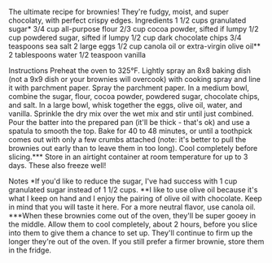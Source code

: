 The ultimate recipe for brownies! They're fudgy, moist, and super chocolaty, with perfect crispy edges. 
Ingredients
1 1/2 cups granulated sugar*
3/4 cup all-purpose flour
2/3 cup cocoa powder, sifted if lumpy
1/2 cup powdered sugar, sifted if lumpy
1/2 cup dark chocolate chips
3/4 teaspoons sea salt
2 large eggs
1/2 cup canola oil or extra-virgin olive oil**
2 tablespoons water
1/2 teaspoon vanilla

Instructions
Preheat the oven to 325°F. Lightly spray an 8x8 baking dish (not a 9x9 dish or your brownies will overcook) with cooking spray and line it with parchment paper. Spray the parchment paper.
In a medium bowl, combine the sugar, flour, cocoa powder, powdered sugar, chocolate chips, and salt.
In a large bowl, whisk together the eggs, olive oil, water, and vanilla.
Sprinkle the dry mix over the wet mix and stir until just combined.
Pour the batter into the prepared pan (it'll be thick - that's ok) and use a spatula to smooth the top. Bake for 40 to 48 minutes, or until a toothpick comes out with only a few crumbs attached (note: it's better to pull the brownies out early than to leave them in too long). Cool completely before slicing.*** Store in an airtight container at room temperature for up to 3 days. These also freeze well!

Notes
*If you'd like to reduce the sugar, I've had success with 1 cup granulated sugar instead of 1 1/2 cups.
**I like to use olive oil because it's what I keep on hand and I enjoy the pairing of olive oil with chocolate. Keep in mind that you will taste it here. For a more neutral flavor, use canola oil.
***When these brownies come out of the oven, they'll be super gooey in the middle. Allow them to cool completely, about 2 hours, before you slice into them to give them a chance to set up. They'll continue to firm up the longer they're out of the oven. If you still prefer a firmer brownie, store them in the fridge.